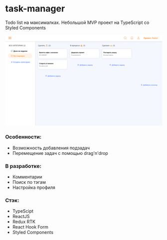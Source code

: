 # task-manager
Todo list на максималках. Небольшой MVP проект на TypeScript со Styled Components

![Скриншот](public/screenshots/01.png?raw=true)

### Особенности:
- Возможность добавления подзадач
- Перемещение задач с помощью drag'n'drop


### В разработке:
- Комментарии
- Поиск по тэгам
- Настройка профиля

### Стэк:
- TypeScipt
- ReactJS
- Redux RTK
- React Hook Form
- Styled Components
